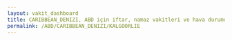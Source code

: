 ```yaml
---
layout: vakit_dashboard
title: CARIBBEAN_DENIZI, ABD için iftar, namaz vakitleri ve hava durumu - ilçe/eyalet seç
permalink: /ABD/CARIBBEAN_DENIZI/KALGOORLIE
---
```


<script type="text/javascript">
  var GLOBAL_COUNTRY = 'ABD';
  var GLOBAL_CITY = 'CARIBBEAN_DENIZI';
  var GLOBAL_STATE = 'KALGOORLIE';
  var lat = 72;
  var lon = 21;
</script>

